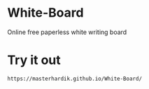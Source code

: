 # White-Board

Online free paperless white writing board

# Try it out

    https://masterhardik.github.io/White-Board/
